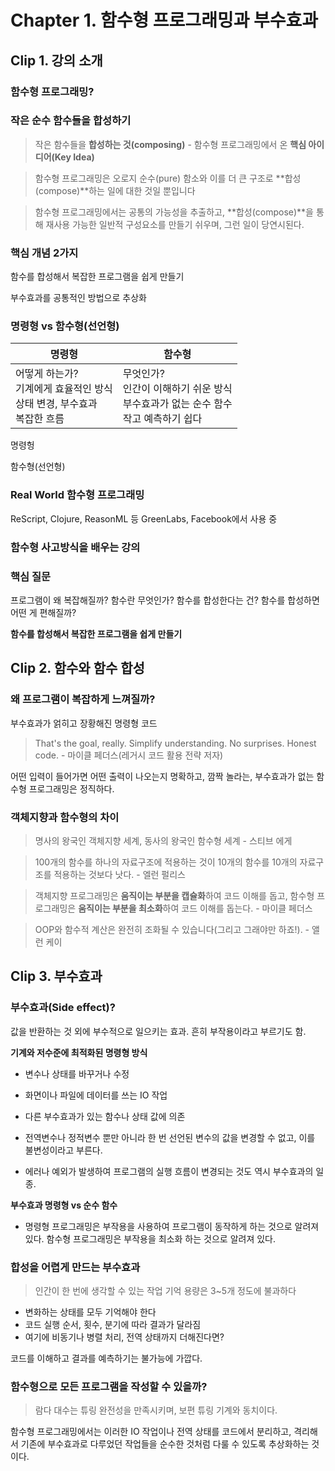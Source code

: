 # Chapter 1. 함수형 프로그래밍과 부수효과

## Clip 1. 강의 소개

### 함수형 프로그래밍?

### 작은 순수 함수들을 합성하기

> 작은 함수들을 **합성하는 것(composing)** - 함수형 프로그래밍에서 온 **핵심 아이디어(Key Idea)**

> 함수형 프로그래밍은 오로지 순수(pure) 함소와 이를 더 큰 구조로 **합성(compose)**하는 일에 대한 것일 뿐입니다

> 함수형 프로그래밍에서는 공통의 가능성을 추출하고, **합성(compose)**을 통해 재사용 가능한 일반적 구성요소를 만들기 쉬우며, 그런 일이 당연시된다.

### 핵심 개념 2가지

함수를 합성해서 복잡한 프로그램을 쉽게 만들기

부수효과를 공통적인 방법으로 추상화

### 명령형 vs 함수형(선언형)

| 명령형                                                                               | 함수형                                                                                          |
| ------------------------------------------------------------------------------------ | ----------------------------------------------------------------------------------------------- |
| 어떻게 하는가?<br />기계에게 효율적인 방식<br />상태 변경, 부수효과<br />복잡한 흐름 | 무엇인가?<br />인간이 이해하기 쉬운 방식<br />부수효과가 없는 순수 함수<br />작고 예측하기 쉽다 |

명령헝

함수형(선언형)<br />

### Real World 함수형 프로그래밍

ReScript, Clojure, ReasonML 등 GreenLabs, Facebook에서 사용 중

### 함수형 사고방식을 배우는 강의

### 핵심 질문

프로그램이 왜 복잡해질까?
함수란 무엇인가?
함수를 합성한다는 건?
함수를 합성하면 어떤 게 편해질까?

**함수를 합성해서 복잡한 프로그램을 쉽게 만들기**

## Clip 2. 함수와 함수 합성

### 왜 프로그램이 복잡하게 느껴질까?

부수효과가 얽히고 장황해진 명령형 코드

> That's the goal, really. Simplify understanding. No surprises. Honest code. - 마이클 페더스(레거시 코드 활용 전략 저자)

어떤 입력이 들어가면 어떤 출력이 나오는지 명확하고, 깜짝 놀라는, 부수효과가 없는 함수형 프로그래밍은 정직하다.

### 객체지향과 함수형의 차이

> 명사의 왕국인 객체지향 세계, 동사의 왕국인 함수형 세계 - 스티브 에게

> 100개의 함수를 하나의 자료구조에 적용하는 것이 10개의 함수를 10개의 자료구조를 적용하는 것보다 낫다. - 엘런 펄리스

> 객체지향 프로그래밍은 **움직이는 부분을 캡슐화**하여 코드 이해를 돕고, 함수형 프로그래밍은 **움직이는 부분을 최소화**하여 코드 이해를 돕는다. - 마이클 페더스

> OOP와 함수적 계산은 완전히 조화될 수 있습니다(그리고 그래야만 하죠!). - 앨런 케이

## Clip 3. 부수효과

### 부수효과(Side effect)?

값을 반환하는 것 외에 부수적으로 일으키는 효과.
흔히 부작용이라고 부르기도 함.

**기계와 저수준에 최적화된 명령형 방식**

- 변수나 상태를 바꾸거나 수정
- 화면이나 파일에 데이터를 쓰는 IO 작업
- 다른 부수효과가 있는 함수나 상태 값에 의존

- 전역변수나 정적변수 뿐만 아니라 한 번 선언된 변수의 값을 변경할 수 없고, 이를 불변성이라고 부른다.
- 에러나 예외가 발생하여 프로그램의 실행 흐름이 변경되는 것도 역시 부수효과의 일종.

**부수효과 명령형 vs 순수 함수**

- 명령형 프로그래밍은 부작용을 사용하여 프로그램이 동작하게 하는 것으로 알려져 있다. 함수형 프로그래밍은 부작용을 최소화 하는 것으로 알려져 있다.

### 합성을 어렵게 만드는 부수효과

> 인간이 한 번에 생각할 수 있는 작업 기억 용량은 3~5개 정도에 불과하다

- 변화하는 상태를 모두 기억해야 한다
- 코드 실행 순서, 횟수, 분기에 따라 결과가 달라짐
- 여기에 비동기나 병렬 처리, 전역 상태까지 더해진다면?

코드를 이해하고 결과를 예측하기는 불가능에 가깝다.

### 함수형으로 모든 프로그램을 작성할 수 있을까?

> 람다 대수는 튜링 완전성을 만족시키며, 보편 튜링 기계와 동치이다.

함수형 프로그래밍에서는 이러한 IO 작업이나 전역 상태를 코드에서 분리하고, 격리해서 기존에 부수효과로 다루었던 작업들을 순수한 것처럼 다룰 수 있도록 추상화하는 것이다.
